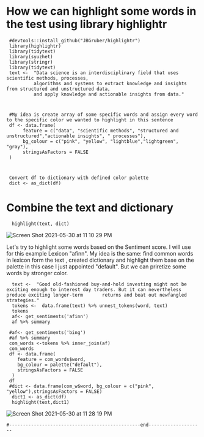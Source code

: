 # How we can highlight some words in the test using library highlightr
 
     #devtools::install_github("JBGruber/highlightr")
     library(highlightr)
     library(tidytext)
     library(syuzhet)
     library(stringr)
     library(tidytext)
     text <-  "Data science is an interdisciplinary field that uses scientific methods, processes, 
              algorithms and systems to extract knowledge and insights from structured and unstructured data,
              and apply knowledge and actionable insights from data."
# 
     #My idea is create array of some specific words and assign every word to the specific color we wanted to highlight in this sentence
     df <- data.frame(
          feature = c("data", "scientific methods", "structured and unstructured","actionable insights", " processes"),
          bg_colour = c("pink", "yellow", "lightblue","lightgreen", "gray"),
          stringsAsFactors = FALSE
     )
# 
     Convert df to dictionary with defined color palette
     dict <- as_dict(df)

# Combine the text and dictionary
      highlight(text, dict)
![Screen Shot 2021-05-30 at 11 10 29 PM](https://user-images.githubusercontent.com/16123495/120147971-5f212a00-c19c-11eb-83eb-2a05085bb804.png)

 Let's try to highlight some words based on the Sentiment score. I will use for this example Lexicon "afinn". My idea is the same: find common words in lexicon form the text , created dictionary and highlight them base on the palette in this case I just appointed "default". But we can priretize some words by stronger color.
 
      text <-  "Good old-fashioned buy-and-hold investing might not be exciting enough to interest day traders. But it can nevertheless produce exciting longer-term       returns and beat out newfangled strategies."
      tokens <-  data.frame(text) %>% unnest_tokens(word, text)
      tokens
      af<- get_sentiments('afinn')
      af %>% summary

     #af<- get_sentiments('bing')
     #af %>% summary
     com_words <-tokens %>% inner_join(af)
     com_words
     df <- data.frame(
        feature = com_words$word,
        bg_colour = palette("default"),
        stringsAsFactors = FALSE
      )
     df
     #dict <- data.frame(com_w$word, bg_colour = c("pink", "yellow"),stringsAsFactors = FALSE)
      dict1 <- as_dict(df)
      highlight(text,dict1)

![Screen Shot 2021-05-30 at 11 28 19 PM](https://user-images.githubusercontent.com/16123495/120149579-c809a180-c19e-11eb-984f-6730541b96de.png)


    #------------------------------------------------end--------------------
